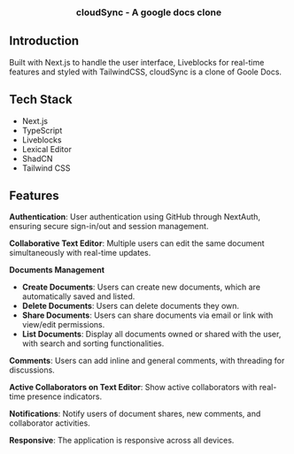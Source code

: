 <div>
  <h3 align="center">cloudSync - A google docs clone</h3>
</div>

## <a name="introduction"> Introduction</a>

Built with Next.js to handle the user interface, Liveblocks for real-time features and styled with TailwindCSS, cloudSync is a clone of Goole Docs. 

## <a name="tech-stack"> Tech Stack</a>

- Next.js
- TypeScript
- Liveblocks
- Lexical Editor
- ShadCN
- Tailwind CSS

## <a name="features"> Features</a>

**Authentication**: User authentication using GitHub through NextAuth, ensuring secure sign-in/out and session management.

**Collaborative Text Editor**: Multiple users can edit the same document simultaneously with real-time updates.

**Documents Management**
   - **Create Documents**: Users can create new documents, which are automatically saved and listed.
   - **Delete Documents**: Users can delete documents they own.
   - **Share Documents**: Users can share documents via email or link with view/edit permissions.
   - **List Documents**: Display all documents owned or shared with the user, with search and sorting functionalities.

**Comments**: Users can add inline and general comments, with threading for discussions.

**Active Collaborators on Text Editor**: Show active collaborators with real-time presence indicators.

**Notifications**: Notify users of document shares, new comments, and collaborator activities.

**Responsive**: The application is responsive across all devices.

 

